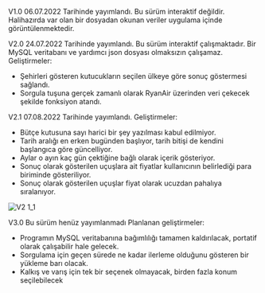 V1.0
06.07.2022 Tarihinde yayımlandı.
Bu sürüm interaktif değildir. Halihazırda var olan bir dosyadan okunan veriler uygulama içinde görüntülenmektedir.

V2.0
24.07.2022 Tarihinde yayımlandı.
Bu sürüm interaktif çalışmaktadır. Bir MySQL veritabanı ve yardımcı json dosyası olmaksızın çalışamaz.
Geliştirmeler:
- Şehirleri gösteren kutucukların seçilen ülkeye göre sonuç göstermesi sağlandı.
- Sorgula tuşuna gerçek zamanlı olarak RyanAir üzerinden veri çekecek şekilde fonksiyon atandı.

V2.1
07.08.2022 Tarihinde yayımlandı.
Geliştirmeler:
- Bütçe kutusuna sayı harici bir şey yazılması kabul edilmiyor.
- Tarih aralığı en erken bugünden başlıyor, tarih bitişi de kendini başlangıca göre güncelliyor.
- Aylar o ayın kaç gün çektiğine bağlı olarak içerik gösteriyor.
- Sonuç olarak gösterilen uçuşlara ait fiyatlar kullanıcının belirlediği para biriminde gösteriliyor.
- Sonuç olarak gösterilen uçuşlar fiyat olarak ucuzdan pahalıya sıralanıyor.

![V2 1_1](https://user-images.githubusercontent.com/71014329/183307964-49811756-21dc-46e8-b7b2-e185b2758439.png)


V3.0
Bu sürüm henüz yayımlanmadı
Planlanan geliştirmeler:
- Programın MySQL veritabanına bağımlılığı tamamen kaldırılacak, portatif olarak çalışabilir hale gelecek.
- Sorgulama için geçen sürede ne kadar ilerleme olduğunu gösteren bir yükleme barı olacak.
- Kalkış ve varış için tek bir seçenek olmayacak, birden fazla konum seçilebilecek
